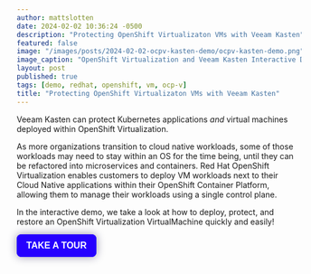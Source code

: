 ```yaml
---
author: mattslotten
date: 2024-02-02 10:36:24 -0500
description: "Protecting OpenShift Virtualizaton VMs with Veeam Kasten"
featured: false
image: "/images/posts/2024-02-02-ocpv-kasten-demo/ocpv-kasten-demo.png"
image_caption: "OpenShift Virtualization and Veeam Kasten Interactive Demo"
layout: post
published: true
tags: [demo, redhat, openshift, vm, ocp-v]
title: "Protecting OpenShift Virtualizaton VMs with Veeam Kasten"
---
```

Veeam Kasten can protect Kubernetes applications _and_ virtual machines deployed within OpenShift Virtualization.

As more organizations transition to cloud native workloads, some of those workloads may need to stay within an OS for the time being, until they can be refactored into microservices and containers. Red Hat OpenShift Virtualization enables customers to deploy VM workloads next to their Cloud Native applications within their OpenShift Container Platform, allowing them to manage their workloads using a single control plane.

In the interactive demo, we take a look at how to deploy, protect, and restore an OpenShift Virtualization VirtualMachine quickly and easily!

<div>
        <script src="https://js.storylane.io/js/v1/storylane.js"></script>
        <button onclick="Storylane.Play({type: 'popup', demo_type: 'html', width: 1863, height: 934, scale: '0.95', demo_url: 'https://veeam.storylane.io/demo/rblhk1gmxyay', padding_bottom: '56.25%'})" class="sl-preview-cta" style="background-color:#2600FF;border:none;border-radius:8px;box-shadow:0px 0px 15px rgba(26, 19, 72, 0.45);color:#FFFFFF;display:inline-block;font-family:Poppins, Arial, sans-serif;font-size:clamp(16px, 1.599vw, 20px);font-weight:600;height:clamp(40px, 3.996vw, 50px);line-height:1.2;padding:0 clamp(15px, 1.776vw, 20px);text-overflow:ellipsis;transform:translateZ(0);transition:background 0.4s;white-space:nowrap;width:auto;z-index:999999;cursor:pointer">TAKE A TOUR<div class="sl-preview-cta-ripple" style="position:absolute;border:1px solid #2600FF;inset:0;border-radius:inherit;pointer-events:none"><div class="sl-preview-cta-ripple-shadow" style="box-shadow:#2600FF 0px 0px 4px 4px;opacity:0;border-radius:inherit;position:absolute;inset:0"></div></div></button><style>.sl-preview-cta:hover .sl-preview-cta-ripple{transition:all 1s cubic-bezier(0,0,.2,1);inset:-0.75em!important;opacity:0!important}.sl-preview-cta:hover .sl-preview-cta-ripple-shadow{opacity:0.125!important;}</style>
</div>